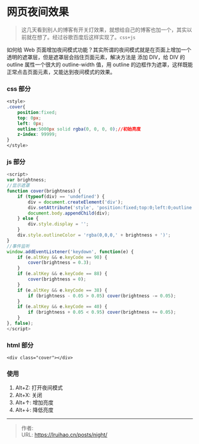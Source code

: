 # 网页夜间效果


> 这几天看到别人的博客有开关灯效果，就想给自己的博客也加一个，其实以前就在想了。经过谷歌百度后这样实现了。`css+js`

<!--more-->

如何给 Web 页面增加夜间模式功能？其实所谓的夜间模式就是在页面上增加一个透明的遮罩层，但是遮罩层会挡住页面元素，解决方法是 添加 DIV，给 DIV 的 outline 属性一个很大的 outline-width 值，用 outline 的边框作为遮罩，这样既能正常点击页面元素，又能达到夜间模式的效果。

### css 部分

```css
<style>
.cover{
    position:fixed;
    top: 0px;
    left: 0px;
    outline:5000px solid rgba(0, 0, 0, 0);//初始亮度
    z-index: 99999;
}
</style>
```

### js 部分

```js
<script>
var brightness;
//显示遮罩
function cover(brightness) {
    if (typeof(div) == 'undefined') {
        div = document.createElement('div');
        div.setAttribute('style', 'position:fixed;top:0;left:0;outline:5000px solid;z-index:99999;');
        document.body.appendChild(div);
    } else {
        div.style.display = '';
    }
    div.style.outlineColor = 'rgba(0,0,0,' + brightness + ')';
}
//事件监听
window.addEventListener('keydown', function(e) {
    if (e.altKey && e.keyCode == 90) {
        cover(brightness = 0.3);
    }
    if (e.altKey && e.keyCode == 88) {
        cover(brightness = 0);
    }
    if (e.altKey && e.keyCode == 38) {
        if (brightness - 0.05 > 0.05) cover(brightness -= 0.05);
    }
    if (e.altKey && e.keyCode == 40) {
        if (brightness + 0.05 < 0.95) cover(brightness += 0.05);
    }
}, false);
</script>
```

### html 部分

```
<div class="cover"></div>
```

### 使用

1. Alt+Z: 打开夜间模式
2. Alt+X: 关闭
3. Alt+↑: 增加亮度
4. Alt+↓: 降低亮度


---

> 作者:   
> URL: https://lruihao.cn/posts/night/  

